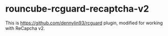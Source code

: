 # rouncube-rcguard-recaptcha-v2

This is https://github.com/dennylin93/rcguard plugin, modified for working with ReCapcha v2. 
